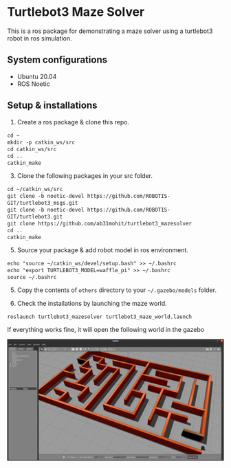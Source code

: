 # Turtlebot3 Maze Solver
This is a ros package for demonstrating a maze solver using a turtlebot3 robot in ros simulation.

## System configurations

- Ubuntu 20.04
- ROS Noetic

## Setup & installations

1. Create a ros package & clone this repo.
```
cd ~
mkdir -p catkin_ws/src
cd catkin_ws/src
cd ..
catkin_make
```
3. Clone the following packages in your src folder.
```
cd ~/catkin_ws/src
git clone -b noetic-devel https://github.com/ROBOTIS-GIT/turtlebot3_msgs.git
git clone -b noetic-devel https://github.com/ROBOTIS-GIT/turtlebot3.git
git clone https://github.com/ab31mohit/turtlebot3_mazesolver
cd ..
catkin_make
```
5. Source your package & add robot model in ros environment.
```
echo "source ~/catkin_ws/devel/setup.bash" >> ~/.bashrc
echo "export TURTLEBOT3_MODEL=waffle_pi" >> ~/.bashrc
source ~/.bashrc
```

5. Copy the contents of `others` directory to your `~/.gazebo/models` folder.

6. Check the installations by launching the maze world.
   
```
roslaunch turtlebot3_mazesolver turtlebot3_maze_world.launch
```
If everything works fine, it will open the following world in the gazebo

<div align="center">
  <img src="images/maze.png" alt="maze-world" />
</div>


